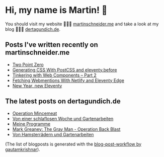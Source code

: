 # Hi, my name is Martin! 👋 
You should visit my website 👨🏼‍💻  [martinschneider.me](https://martinschneider.me) and take a look at my blog 🤷🏼‍♂️ [dertagundich.de](https://www.dertagundich.de).

## Posts I've written recently on martinschneider.me
<!-- MSME-POST-LIST:START -->
- [Two Point Zero](https://martinschneider.me/articles/two-point-zero/)
- [Generating CSS With PostCSS and eleventy.before](https://martinschneider.me/articles/generating-css-with-postcss-and-eleventy-before/)
- [Tinkering with Web Components – Part 2](https://martinschneider.me/articles/tinkering-with-web-components-part-2/)
- [Fetching Webmentions With Netlify and Eleventy Edge](https://martinschneider.me/articles/fetching-webmentions-with-netlify-and-eleventy-edge/)
- [New Year, new Eleventy](https://martinschneider.me/articles/new-year-new-eleventy/)
<!-- MSME-POST-LIST:END -->

## The latest posts on dertagundich.de
<!-- DTUI-POST-LIST:START -->
- [Operation Mincemeat](https://www.dertagundich.de/blog/2023/11/operation-mincemeat)
- [Von einer schlaflosen Woche und Gartenarbeiten](https://www.dertagundich.de/blog/2023/11/von-einer-schlaflosen-woche-und-gartenarbeiten)
- [Meine Programme](https://www.dertagundich.de/blog/2023/11/meine-programme)
- [Mark Greaney: The Gray Man - Operation Back Blast](https://www.dertagundich.de/blog/2023/11/mark-greaney-the-gray-man-operation-back-blast)
- [Von Hamsterrädern und Gartenarbeiten](https://www.dertagundich.de/blog/2023/11/von-hamsterradern-und-gartenarbeiten)
<!-- DTUI-POST-LIST:END -->

(The list of blogposts is generated with the [blog-post-workflow by gautamkrishnar](https://github.com/gautamkrishnar/blog-post-workflow)).
